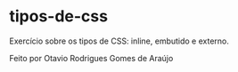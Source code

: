 # tipos-de-css
Exercício sobre os tipos de CSS: inline, embutido e externo.

Feito por Otavio Rodrigues Gomes de Araújo

